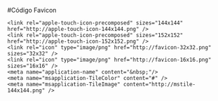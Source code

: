 #Código Favicon

	<link rel="apple-touch-icon-precomposed" sizes="144x144" href="http://apple-touch-icon-144x144.png" />
	<link rel="apple-touch-icon-precomposed" sizes="152x152" href="http://apple-touch-icon-152x152.png" />
	<link rel="icon" type="image/png" href="http://favicon-32x32.png" sizes="32x32" />
	<link rel="icon" type="image/png" href="http://favicon-16x16.png" sizes="16x16" />
	<meta name="application-name" content="&nbsp;"/>
	<meta name="msapplication-TileColor" content="#" />
	<meta name="msapplication-TileImage" content="http://mstile-144x144.png" />